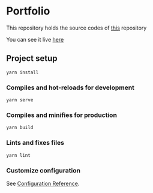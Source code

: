# Portfolio

This repository holds the source codes of [this](https://github.com/dedeogluhu/dedeogluhu.github.io) repository

You can see it live [here](https://dedeogluhu.github.io)

## Project setup
```
yarn install
```

### Compiles and hot-reloads for development
```
yarn serve
```

### Compiles and minifies for production
```
yarn build
```

### Lints and fixes files
```
yarn lint
```

### Customize configuration
See [Configuration Reference](https://cli.vuejs.org/config/).
